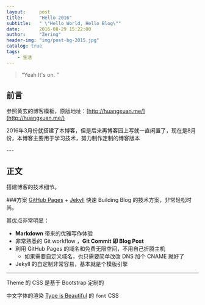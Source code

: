 ```yaml
---
layout:     post
title:      "Hello 2016"
subtitle:   " \"Hello World, Hello Blog\""
date:       2016-08-29 15:22:00
author:     "Zering"
header-img: "img/post-bg-2015.jpg"
catalog: true
tags:
    - 生活
---
```


> “Yeah It's on. ”


## 前言

参照黄玄的博客模板，原版地址：[http://huangxuan.me/](http://huangxuan.me/)

2016年3月份就搭建了本博客，但是后来再博客园上写就一直闲置了，现在是8月份，本博客主要用于学习技术，努力制作定制的博客版本

<p id = "build"></p>
---

## 正文

搭建博客的技术细节。

###方案
[GitHub Pages](https://pages.github.com/) + [Jekyll](http://jekyllrb.com/) 快速 Building Blog 的技术方案，非常轻松时尚。

其优点非常明显：

* **Markdown** 带来的优雅写作体验
* 非常熟悉的 Git workflow ，**Git Commit 即 Blog Post**
* 利用 GitHub Pages 的域名和免费无限空间，不用自己折腾主机
	* 如果需要自定义域名，也只需要简单改改 DNS 加个 CNAME 就好了 
* Jekyll 的自定制非常容易，基本就是个模版引擎

---

Theme 的 CSS 是基于 Bootstrap 定制的

中文字体的渲染 [Type is Beautiful](http://www.typeisbeautiful.com/) 的 `font` CSS



